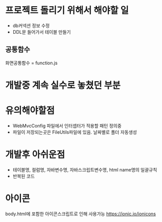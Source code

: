 # 프로젝트 돌리기 위해서 해야할 일
- db커넥션 정보 수정
- DDL문 들어가서 테이블 만들기

## 공통함수
화면공통함수 = function.js

# 개발중 계속 실수로 놓쳤던 부분
 

# 유의해야할점
- WebMvcConfig 파일에서 인터셉터가 적용할 패턴 정의중
- 파일이 저장되는곳은 FileUtils파일에 있음. 날짜별로 폴더 자동생성

# 개발후 아쉬운점
- 테이블명, 컬럼명, 자바변수명, 자바스크립트변수명, html name명의 일괄규칙
- 반복된 코드

# 아이콘
body.html에 포함한 아이콘스크립트로 인해 사용가능
https://ionic.io/ionicons
